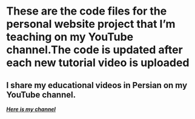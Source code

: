 # These are the code files for the personal website project that I’m teaching on my YouTube channel.The code is updated after each new tutorial video is uploaded


## I share my educational videos in Persian on my YouTube channel.




***[Here is my channel](https://www.youtube.com/@Porigen)***
